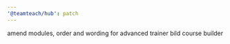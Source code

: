 ```yaml
---
'@teamteach/hub': patch
---
```


amend modules, order and wording for advanced trainer bild course builder
